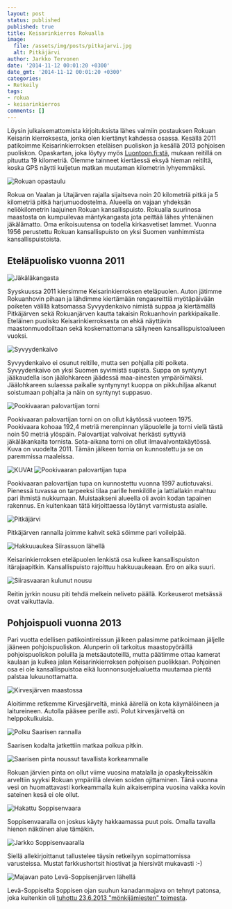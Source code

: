 ```yaml
---
layout: post
status: published
published: true
title: Keisarinkierros Rokualla
image:
  file: /assets/img/posts/pitkajarvi.jpg
  alt: Pitkäjärvi
author: Jarkko Tervonen
date: '2014-11-12 00:01:20 +0300'
date_gmt: '2014-11-12 00:01:20 +0300'
categories:
- Retkeily
tags:
- rokua
- keisarinkierros
comments: []
---
```

Löysin julkaisemattomista kirjoituksista lähes valmiin postauksen Rokuan Keisarin kierroksesta, jonka olen kiertänyt kahdessa osassa. Kesällä 2011 patikoimme Keisarinkierroksen eteläisen puoliskon ja kesällä 2013 pohjoisen puoliskon. Opaskartan, joka löytyy myös [Luontoon.fi:stä](http://www.luontoon.fi/retkikohteet/kansallispuistot/rokua/kartatjakulkuyhteydet/Sivut/Default.aspx), mukaan reitillä on pituutta 19 kilometriä. Olemme tainneet kiertäessä eksyä hieman reitiltä, koska GPS näytti kuljetun matkan muutaman kilometrin lyhyemmäksi.

<amp-img src="/assets/img/posts/rokua-opastaulu.jpg" alt="Rokuan opastaulu" width="4" height="3" layout="responsive">
  <noscript><img src="/assets/img/posts/rokua-opastaulu.jpg" alt="Rokuan opastaulu" /></noscript>
</amp-img>

Rokua on Vaalan ja Utajärven rajalla sijaitseva noin 20 kilometriä pitkä ja 5 kilometriä pitkä harjumuodostelma. Alueella on vajaan yhdeksän neliökilometrin laajuinen Rokuan kansallispuisto. Rokualla suurinosa maastosta on kumpuilevaa mäntykangasta jota peittää lähes yhtenäinen jäkälämatto. Oma erikoisuutensa on todella kirkasvetiset lammet. Vuonna 1956 perustettu Rokuan kansallispuisto on yksi Suomen vanhimmista kansallispuistoista.

## Eteläpuolisko vuonna 2011

<amp-img src="/assets/img/posts/jakalakangas.jpg" alt="Jäkäläkangasta" width="4" height="3" layout="responsive">
  <noscript><img src="/assets/img/posts/jakalakangas.jpg" alt="Jäkäläkangasta" /></noscript>
</amp-img>

Syyskuussa 2011 kiersimme Keisarinkierroksen eteläpuolen. Auton jätimme Rokuanhovin pihaan ja lähdimme kiertämään rengasreittiä myötäpäivään poiketen välillä katsomassa Syvyydenkaivo nimistä suppaa ja kiertämällä Pitkäjärven sekä Rokuanjärven kautta takaisin Rokuanhovin parkkipaikalle. Eteläinen puolisko Keisarinkierroksesta on ehkä näyttävin maastonmuodoiltaan sekä koskemattomana säilyneen kansallispuistoalueen vuoksi.

<amp-img src="/assets/img/posts/syvyyden-kaivo.jpg" alt="Syvyydenkaivo" width="4" height="3" layout="responsive">
  <noscript><img src="/assets/img/posts/syvyyden-kaivo.jpg" alt="Syvyydenkaivo" /></noscript>
</amp-img>

Syvyydenkaivo ei osunut reitille, mutta sen pohjalla piti poiketa. Syvyydenkaivo on yksi Suomen syvimistä supista. Suppa on syntynyt jääkaudella ison jäälohkareen jäädessä maa-ainesten ympäröimäksi. Jäälohkareen sulaessa paikalle syntynynyt kuoppa on pikkuhiljaa alkanut soistumaan pohjalta ja näin on syntynyt suppasuo.

<amp-img src="/assets/img/posts/pookivaara-torni.jpg" alt="Pookivaaran palovartijan torni" width="4" height="3" layout="responsive">
  <noscript><img src="/assets/img/posts/pookivaara-torni.jpg" alt="Pookivaaran palovartijan torni" /></noscript>
</amp-img>

Pookivaaran palovartijan torni on on ollut käytössä vuoteen 1975. Pookivaara kohoaa 192,4 metriä merenpinnan yläpuolelle ja torni vielä tästä noin 50 metriä ylöspäin. Palovartijat valvoivat herkästi syttyviä jäkäläkankaita tornista. Sota-aikana torni on ollut ilmavalvontakäytössä. Kuva on vuodelta 2011. Tämän jälkeen tornia on kunnostettu ja se on paremmissa maaleissa.

<amp-img src="KUVA" alt="KUVA" width="4" height="3" layout="responsive">
  <noscript><img src="KUVA" alt="KUVAt" /></noscript>
</amp-img>

<img src="/assets/img/posts/pookivaara-palovartijan-tupa.jpg" alt="Pookivaaran palovartijan tupa" />

Pookivaaran palovartijan tupa on kunnostettu vuonna 1997 autiotuvaksi. Pienessä tuvassa on tarpeeksi tilaa parille henkilölle ja lattiallakin mahtuu pari ihmistä nukkumaan. Muistaakseni alueella oli avoin kodan tapainen rakennus. En kuitenkaan tätä kirjoittaessa löytänyt varmistusta asialle.

<amp-img src="/assets/img/posts/pitkajarvi.jpg" alt="Pitkäjärvi" width="4" height="3" layout="responsive">
  <noscript><img src="/assets/img/posts/pitkajarvi.jpg" alt="Pitkäjärvi" /></noscript>
</amp-img>

Pitkäjärven rannalla joimme kahvit sekä söimme pari voileipää.

<amp-img src="/assets/img/posts/hakkuuaukea-siirassuo.jpg" alt="Hakkuuaukea Siirassuon lähellä" width="4" height="3" layout="responsive">
  <noscript><img src="/assets/img/posts/hakkuuaukea-siirassuo.jpg" alt="Hakkuuaukea Siirassuon lähellä" /></noscript>
</amp-img>

Keisarinkierroksen eteläpuolen lenkistä osa kulkee kansallispuiston itärajaapitkin. Kansallispuisto rajoittuu hakkuuaukeaan. Ero on aika suuri.

<amp-img src="/assets/img/posts/siirasvaarat-2.jpg" alt="Siirasvaaran kulunut nousu" width="4" height="3" layout="responsive">
  <noscript><img src="/assets/img/posts/siirasvaarat-2.jpg" alt="Siirasvaaran kulunut nousu" /></noscript>
</amp-img>

Reitin jyrkin nousu piti tehdä melkein neliveto päällä. Korkeuserot metsässä ovat vaikuttavia.

## Pohjoispuoli vuonna 2013

Pari vuotta edellisen patikointireissun jälkeen palasimme patikoimaan jäljelle jääneen pohjoispuoliskon. Alunperin oli tarkoitus maastopyöräillä pohjoispuoliskon poluilla ja metsäautoteillä, mutta päätimme ottaa kamerat kaulaan ja kulkea jalan Keisarinkierroksen pohjoisen puolikkaan. Pohjoinen osa ei ole kansallispuistoa eikä luonnonsuojelualuetta muutamaa pientä palstaa lukuunottamatta.

<amp-img src="/assets/img/posts/kirvesjarvi.jpg" alt="Kirvesjärven maastossa" width="4" height="3" layout="responsive">
  <noscript><img src="/assets/img/posts/kirvesjarvi.jpg" alt="Kirvesjärven maastossa" /></noscript>
</amp-img>

Aloitimme retkemme Kirvesjärveltä, minkä äärellä on kota käymälöineen ja laitureineen. Autolla pääsee perille asti. Polut kirvesjärveltä on helppokulkuisia.

<amp-img src="/assets/img/posts/saarinen-1.jpg" alt="Polku Saarisen rannalla" width="4" height="3" layout="responsive">
  <noscript><img src="/assets/img/posts/saarinen-1.jpg" alt="Polku Saarisen rannalla" /></noscript>
</amp-img>

Saarisen kodalta jatkettiin matkaa polkua pitkin.

<amp-img src="/assets/img/posts/saarinen-3.jpg" alt="Saarisen pinta noussut tavallista korkeammalle" width="4" height="3" layout="responsive">
  <noscript><img src="/assets/img/posts/saarinen-3.jpg" alt="Saarisen pinta noussut tavallista korkeammalle" /></noscript>
</amp-img>

Rokuan järvien pinta on ollut viime vuosina matalalla ja opaskylteissäkin arveltiin syyksi Rokuan ympärillä olevien soiden ojittaminen. Tänä vuonna vesi on huomattavasti korkeammalla kuin aikaisempina vuosina vaikka kovin sateinen kesä ei ole ollut.

<amp-img src="/assets/img/posts/soppisenvaara-1.jpg" alt="Hakattu Soppisenvaara" width="4" height="3" layout="responsive">
  <noscript><img src="/assets/img/posts/soppisenvaara-1.jpg" alt="Hakattu Soppisenvaara" /></noscript>
</amp-img>

Soppisenvaaralla on joskus käyty hakkaamassa puut pois. Omalla tavalla hienon näköinen alue tämäkin.

<amp-img src="/assets/img/posts/soppisenvaara-2.jpg" alt="Jarkko Soppisenvaaralla" width="4" height="3" layout="responsive">
  <noscript><img src="/assets/img/posts/soppisenvaara-2.jpg" alt="Jarkko Soppisenvaaralla" /></noscript>
</amp-img>

Siellä allekirjoittanut tallustelee täysin retkeilyyn sopimattomissa varusteissa. Mustat farkkushortsit hiostivat ja hiersivät mukavasti :-)

<amp-img src="/assets/img/posts/majavan-pato-leva-soppisen-jarvi.jpg" alt="Majavan pato Levä-Soppisenjärven lähellä" width="4" height="3" layout="responsive">
  <noscript><img src="/assets/img/posts/majavan-pato-leva-soppisen-jarvi.jpg" alt="Majavan pato Levä-Soppisenjärven lähellä" /></noscript>
</amp-img>

Levä-Soppiselta Soppisen ojan suuhun kanadanmajava on tehnyt patonsa, joka kuitenkin oli [tuhottu 23.6.2013 "mönkijämiesten" toimesta](http://www.kaleva.fi/uutiset/pohjois-suomi/majavapato-tuhottu-luonnonsuojelualueella-rokualla/634164/).
